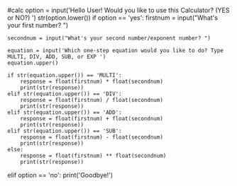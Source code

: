 #calc
option = input('Hello User! Would you like to use this Calculator? (YES or NO?) ')
str(option.lower())
if option == 'yes':
    firstnum = input("What's your first number? ")

    secondnum = input("What's your second number/exponent number? ")

    equation = input('Which one-step equation would you like to do? Type MULTI, DIV, ADD, SUB, or EXP ')
    equation.upper()

    if str(equation.upper()) == 'MULTI':
        response = float(firstnum) * float(secondnum)
        print(str(response))
    elif str(equation.upper()) == 'DIV':
        response = float(firstnum) / float(secondnum)
        print(str(response))
    elif str(equation.upper()) == 'ADD':
        response = float(firstnum) + float(secondnum)
        print(str(response))
    elif str(equation.upper()) == 'SUB':
        response = float(firstnum) - float(secondnum)
        print(str(response))
    else:
        response = float(firstnum) ** float(secondnum)
        print(str(response))


elif option == 'no':
    print('Goodbye!')

